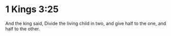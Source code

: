 # 1 Kings 3:25

And the king said, Divide the living child in two, and give half to the one, and half to the other.